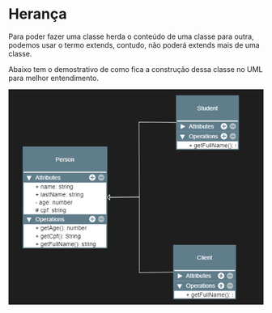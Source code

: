 # Herança

<p>Para poder fazer uma classe herda o conteúdo de uma classe para outra, podemos usar o termo extends, contudo, não poderá extends mais de uma classe.</p>

<p>Abaixo tem o demostrativo de como fica a construção dessa classe no UML para melhor entendimento.</p>

<img src="https://github.com/iSherlott/Typescript_Nota/blob/main/src/023_-_heranca/heranca.PNG?raw=true">
